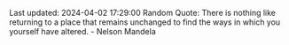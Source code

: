 Last updated: 2024-04-02 17:29:00
Random Quote: There is nothing like returning to a place that remains unchanged to find the ways in which you yourself have altered. - Nelson Mandela